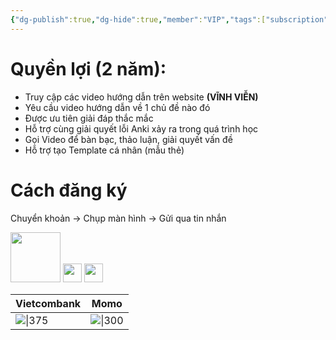 ```yaml
---
{"dg-publish":true,"dg-hide":true,"member":"VIP","tags":["subscription"],"title":"Tham gia nhóm Hướng dẫn Anki","permalink":"/tham-gia-nhom-huong-dan-anki/","hide":true,"dgPassFrontmatter":true}
---
```


# Quyền lợi (2 năm):

- Truy cập các video hướng dẫn trên website **(VĨNH VIỄN)**
- Yêu cầu video hướng dẫn về 1 chủ đề nào đó
- Được ưu tiên giải đáp thắc mắc
- Hỗ trợ cùng giải quyết lỗi Anki xảy ra trong quá trình học
- Gọi Video để bàn bạc, thảo luận, giải quyết vấn đề
- Hỗ trợ tạo Template cá nhân (mẫu thẻ)

# Cách đăng ký

Chuyển khoản → Chụp màn hình → Gửi qua tin nhắn

[<img  src="https://i.imgur.com/CZ7hhJg.png" width="80">](https://m.me/tui.la.phuc747)  [<img  src="https://i.imgur.com/HNBJNZE.png" width="30">](https://zalo.me/346598402) [<img  src="https://i.imgur.com/9PROKnb.png" width="30">](https://t.me/lehoangphuc747)

| Vietcombank  | Momo  |
|-------|-------|
| ![\|375](https://i.imgur.com/v9TU09p.png) | ![\|300](https://i.imgur.com/WKxy0GI.png) |



